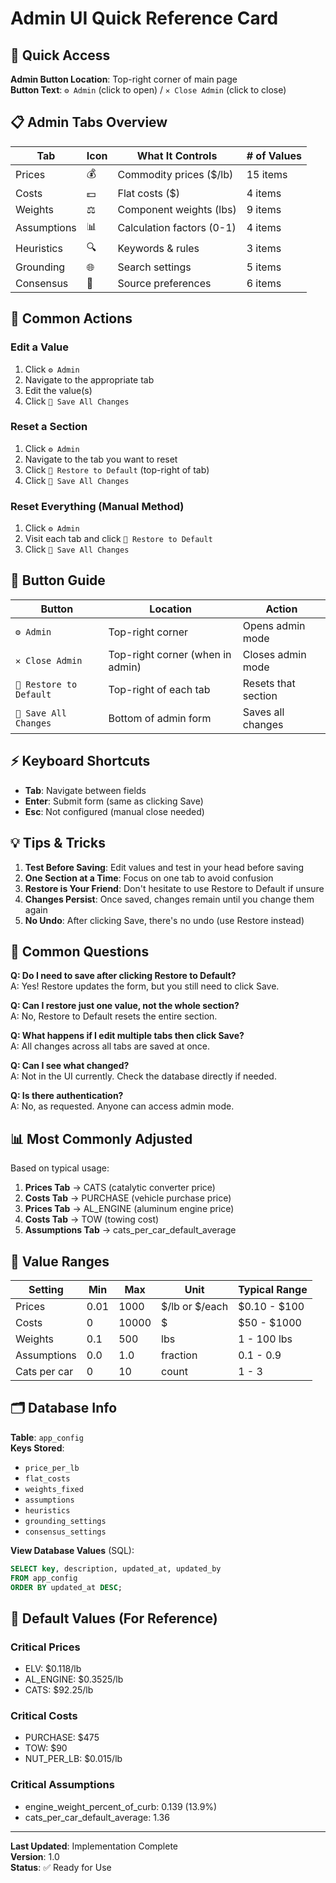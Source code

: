 # Admin UI Quick Reference Card

## 🎯 Quick Access

**Admin Button Location**: Top-right corner of main page  
**Button Text**: `⚙️ Admin` (click to open) / `✕ Close Admin` (click to close)

## 📋 Admin Tabs Overview

| Tab         | Icon | What It Controls          | # of Values |
| ----------- | ---- | ------------------------- | ----------- |
| Prices      | 💰   | Commodity prices ($/lb)   | 15 items    |
| Costs       | 💵   | Flat costs ($)            | 4 items     |
| Weights     | ⚖️   | Component weights (lbs)   | 9 items     |
| Assumptions | 📊   | Calculation factors (0-1) | 4 items     |
| Heuristics  | 🔍   | Keywords & rules          | 3 items     |
| Grounding   | 🌐   | Search settings           | 5 items     |
| Consensus   | 🤝   | Source preferences        | 6 items     |

## 🔄 Common Actions

### Edit a Value

1. Click `⚙️ Admin`
2. Navigate to the appropriate tab
3. Edit the value(s)
4. Click `💾 Save All Changes`

### Reset a Section

1. Click `⚙️ Admin`
2. Navigate to the tab you want to reset
3. Click `🔄 Restore to Default` (top-right of tab)
4. Click `💾 Save All Changes`

### Reset Everything (Manual Method)

1. Click `⚙️ Admin`
2. Visit each tab and click `🔄 Restore to Default`
3. Click `💾 Save All Changes`

## 🎨 Button Guide

| Button                  | Location                         | Action              |
| ----------------------- | -------------------------------- | ------------------- |
| `⚙️ Admin`              | Top-right corner                 | Opens admin mode    |
| `✕ Close Admin`         | Top-right corner (when in admin) | Closes admin mode   |
| `🔄 Restore to Default` | Top-right of each tab            | Resets that section |
| `💾 Save All Changes`   | Bottom of admin form             | Saves all changes   |

## ⚡ Keyboard Shortcuts

- **Tab**: Navigate between fields
- **Enter**: Submit form (same as clicking Save)
- **Esc**: Not configured (manual close needed)

## 💡 Tips & Tricks

1. **Test Before Saving**: Edit values and test in your head before saving
2. **One Section at a Time**: Focus on one tab to avoid confusion
3. **Restore is Your Friend**: Don't hesitate to use Restore to Default if unsure
4. **Changes Persist**: Once saved, changes remain until you change them again
5. **No Undo**: After clicking Save, there's no undo (use Restore instead)

## 🚨 Common Questions

**Q: Do I need to save after clicking Restore to Default?**  
A: Yes! Restore updates the form, but you still need to click Save.

**Q: Can I restore just one value, not the whole section?**  
A: No, Restore to Default resets the entire section.

**Q: What happens if I edit multiple tabs then click Save?**  
A: All changes across all tabs are saved at once.

**Q: Can I see what changed?**  
A: Not in the UI currently. Check the database directly if needed.

**Q: Is there authentication?**  
A: No, as requested. Anyone can access admin mode.

## 📊 Most Commonly Adjusted

Based on typical usage:

1. **Prices Tab** → CATS (catalytic converter price)
2. **Costs Tab** → PURCHASE (vehicle purchase price)
3. **Prices Tab** → AL_ENGINE (aluminum engine price)
4. **Costs Tab** → TOW (towing cost)
5. **Assumptions Tab** → cats_per_car_default_average

## 🔢 Value Ranges

| Setting      | Min  | Max   | Unit           | Typical Range |
| ------------ | ---- | ----- | -------------- | ------------- |
| Prices       | 0.01 | 1000  | $/lb or $/each | $0.10 - $100  |
| Costs        | 0    | 10000 | $              | $50 - $1000   |
| Weights      | 0.1  | 500   | lbs            | 1 - 100 lbs   |
| Assumptions  | 0.0  | 1.0   | fraction       | 0.1 - 0.9     |
| Cats per car | 0    | 10    | count          | 1 - 3         |

## 🗂️ Database Info

**Table**: `app_config`  
**Keys Stored**:

- `price_per_lb`
- `flat_costs`
- `weights_fixed`
- `assumptions`
- `heuristics`
- `grounding_settings`
- `consensus_settings`

**View Database Values** (SQL):

```sql
SELECT key, description, updated_at, updated_by
FROM app_config
ORDER BY updated_at DESC;
```

## 📝 Default Values (For Reference)

### Critical Prices

- ELV: $0.118/lb
- AL_ENGINE: $0.3525/lb
- CATS: $92.25/lb

### Critical Costs

- PURCHASE: $475
- TOW: $90
- NUT_PER_LB: $0.015/lb

### Critical Assumptions

- engine_weight_percent_of_curb: 0.139 (13.9%)
- cats_per_car_default_average: 1.36

---

**Last Updated**: Implementation Complete  
**Version**: 1.0  
**Status**: ✅ Ready for Use



